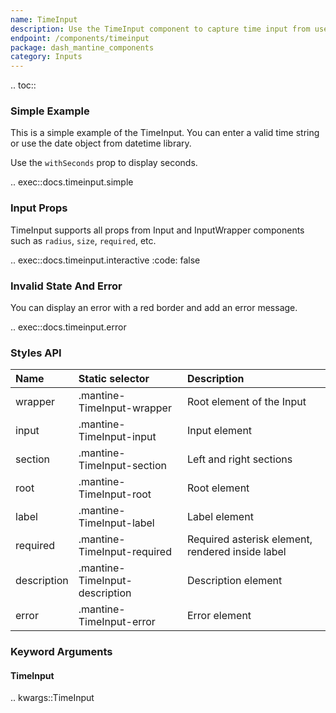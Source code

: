 ```yaml
---
name: TimeInput
description: Use the TimeInput component to capture time input from user.
endpoint: /components/timeinput
package: dash_mantine_components
category: Inputs
---
```


.. toc::

### Simple Example

This is a simple example of the TimeInput. You can enter a valid time string or use the date object from datetime 
library.

Use the  `withSeconds` prop to display seconds.

.. exec::docs.timeinput.simple

### Input Props

TimeInput supports all props from Input and InputWrapper components such as `radius`, `size`, `required`, etc.

.. exec::docs.timeinput.interactive
    :code: false

### Invalid State And Error

You can display an error with a red border and add an error message.

.. exec::docs.timeinput.error

### Styles API

| Name        | Static selector                | Description                                      |
|:------------|:-------------------------------|:-------------------------------------------------|
| wrapper     | .mantine-TimeInput-wrapper     | Root element of the Input                        |
| input       | .mantine-TimeInput-input       | Input element                                    |
| section     | .mantine-TimeInput-section     | Left and right sections                          |
| root        | .mantine-TimeInput-root        | Root element                                     |
| label       | .mantine-TimeInput-label       | Label element                                    |
| required    | .mantine-TimeInput-required    | Required asterisk element, rendered inside label |
| description | .mantine-TimeInput-description | Description element                              |
| error       | .mantine-TimeInput-error       | Error element                                    |

### Keyword Arguments

#### TimeInput

.. kwargs::TimeInput
